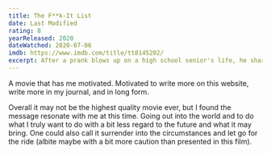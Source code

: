 ```yaml
---
title: The F**k-It List
date: Last Modified
rating: 8
yearReleased: 2020
dateWatched: 2020-07-06
imdb: https://www.imdb.com/title/tt8145202/
excerpt: After a prank blows up on a high school senior's life, he shares a list of certain things he wishes he'd done differently.
---
```


A movie that has me motivated. Motivated to write more on this website, write more in my journal, and in long form.

Overall it may not be the highest quality movie ever, but I found the message resonate with me at this time. Going out into the world and to do what I truly want to do with a bit less regard to the future and what it may bring. One could also call it surrender into the circumstances and let go for the ride (albite maybe with a bit more caution than presented in this film).

